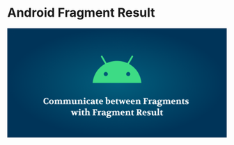 # Android Fragment Result

![](https://github.com/fevziomurtekin/android-fragment-result/blob/main/art/post.png)
